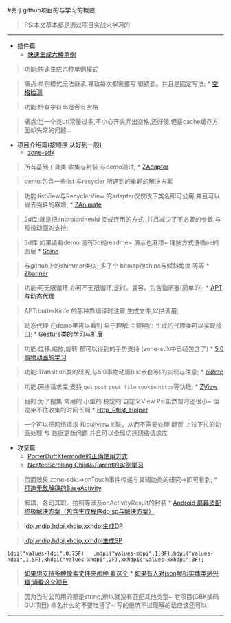 
#关于github项目的与学习的概要
>PS:本文基本都是通过项目实战来学习的

******

* 插件篇
    * [快速生成六种单例](https://github.com/luhaoaimama1/SingletonTest)
    
>功能:快速生成六种单例模式

>痛点:单例模式无法继承,导致每次都需要写 很费劲。并且是固定写法;
    * [空格检测](https://github.com/luhaoaimama1/SpaceTest2)
      
>功能:检查字符串是否有空格

>痛点:当一个类url常量过多,不小心开头弄出空格,还好使,但是cache缓存方面却失常的问题...

* 项目介绍篇(按顺序 从好到一般)
    * [zone-sdk](https://github.com/luhaoaimama1/zone-sdk)
    
>所有基础工具类 收集与封装 与demo测试;
    * [ZAdapter](https://github.com/luhaoaimama1/ZAdapter)
    
>demo:包含一些list 与recycler 所遇到的难题的解决方案

>功能:listView与RecyclerView 的adapter仅仅改下类名即可公用;并且可以省去强转的麻烦;
    * [ZAnimate](https://github.com/luhaoaimama1/ZAnimate)
    
>2d库:就是把androidnineold 变成连用的方式 ,并且减少了不必要的参数,与预设动画的支持;

>3d库 如果请看demo 没有3d的readme~ 演示也麻烦~ 理解方式遵循ae的图层
    * [Shine](https://github.com/luhaoaimama1/Shine)

>与github上的shimmer类似; 多了个 bitmap加shine与倾斜角度 等等
    * [Zbanner](https://github.com/luhaoaimama1/Zbanner)

>功能:可无限循环,亦可不无限循环,定时。兼容。包含指示器(简单的);
    * [APT 与动态代理](https://github.com/luhaoaimama1/AnnotationStudy/blob/master/README.md)

>APT:butterKinfe 的那种靠编译时注解,生成文件,以供调用;

>动态代理:在demo里可以看到 易于理解;主要明白 生成的代理类可以实现接口;
    * [Gesture类的学习与扩展](https://github.com/luhaoaimama1/GestureStudy)

>功能:位移,缩放,旋转 都可以得到的手势支持 (zone-sdk中已经包含了)
    * [5.0事物动画的学习](https://github.com/luhaoaimama1/TransitionStudy)

>功能:Transition类的研究,与5.0事物动画(list嵌套等)的实现与注意;
    * [okhttp](https://github.com/luhaoaimama1/ZOkHttp)

>功能:网络请求库;支持 `get` `post` `post file` `cookie` `https`等功能;
    * [ZView](https://github.com/luhaoaimama1/ZView)

>目的:为了搜集 常用的 小型的 稳定的 自定义View Ps:虽然暂时还很小~ 但是架不住收集的时间长啊
    * [Http_Rflist_Helper](https://github.com/luhaoaimama1/Http_Rflist_Helper/blob/master/README-cn.md)

>一个可以把网络请求 和pullview关联，从而不需要处理 翻页 上拉下拉的动画处理 与 数据更新问题 并且可以全局切换网络请求库

* 攻坚篇
    * [PorterDuffXfermode的正确使用方式](https://github.com/luhaoaimama1/zone-sdk/blob/master/README-Xfermode.md)
    * [NestedScrolling Child与Parent的实例学习](https://github.com/luhaoaimama1/zone-sdk/blob/master/README-NestedScrolling.md)

>页面效果:zone-sdk:->onTouch事件传递与其辅助类的研究->即可看到;
    * [打造无敌解耦的BaseActivity](https://github.com/luhaoaimama1/zone-sdk/blob/master/README-BaseActivity.md)

>解耦，各司其职。拍照等涉及onActivityResult的封装
    * [Android 屏幕适配终极解决方案（包含生成程序dp sp与解决方案）](https://github.com/luhaoaimama1/AnnotationStudy/blob/master/README.md)

>[ldpi,mdip,hdpi,xhdip,xxhdpi生成DP](https://github.com/luhaoaimama1/JavaZone/blob/master/JavaTest_Zone/src/%E9%80%82%E9%85%8D/MakeXml_Dp.java)

>[ldpi,mdip,hdpi,xhdip,xxhdpi生成SP](https://github.com/luhaoaimama1/JavaZone/blob/master/JavaTest_Zone/src/%E9%80%82%E9%85%8D/MakeXml_Sp.java)
```
ldpi("values-ldpi",0.75F)	,mdpi("values-mdpi",1.0F),hdpi("values-hdpi",1.5F),xhdpi("values-xhdpi",2F),xxhdpi("values-xxhdpi",3F);
```

>[如果想支持多种像素文件夹那种 看这个](https://github.com/luhaoaimama1/JavaZone/blob/master/JavaTest_Zone/src/%E9%80%82%E9%85%8D/MakeXml_AccurateSize.java)
    * [如果有人对json解析实体类感兴趣,请看这个项目](https://github.com/luhaoaimama1/JsonParser)

>因为当时公司用的都是string,所以就没有匹配其他类型~ 老项目(GBK编码 GUI项目) 命名什么的不要吐槽了~ 写的很坑不过理解的话应该还可以 

******
